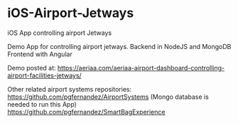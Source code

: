 # iOS-Airport-Jetways
iOS App controlling airport Jetways

Demo App for controlling airport jetways.
Backend in NodeJS and MongoDB
Frontend with Angular

Demo posted at: https://aeriaa.com/aeriaa-airport-dashboard-controlling-airport-facilities-jetways/

Other related airport systems repositories:
https://github.com/pgfernandez/AirportSystems (Mongo database is needed to run this App)
https://github.com/pgfernandez/SmartBagExperience
